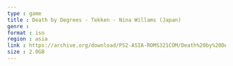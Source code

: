 ```yaml
---
type : game
title : Death by Degrees - Tekken - Nina Willams (Japan)
genre : 
format : iso
region : asia
link : https://archive.org/download/PS2-ASIA-ROMS321COM/Death%20by%20Degrees%20-%20Tekken%20-%20Nina%20Willams%20%28Japan%29.7z
size : 2.0GB
---
```

